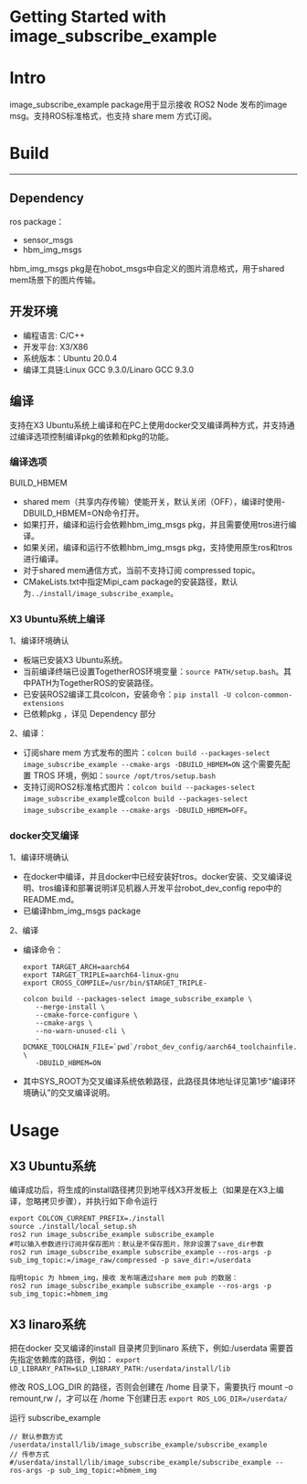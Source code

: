 Getting Started with image_subscribe_example
=======

# Intro

image_subscribe_example package用于显示接收 ROS2 Node 发布的image msg。支持ROS标准格式，也支持 share mem 方式订阅。

# Build
---
## Dependency

ros package：
- sensor_msgs
- hbm_img_msgs

hbm_img_msgs pkg是在hobot_msgs中自定义的图片消息格式，用于shared mem场景下的图片传输。

## 开发环境

- 编程语言: C/C++
- 开发平台: X3/X86
- 系统版本：Ubuntu 20.0.4
- 编译工具链:Linux GCC 9.3.0/Linaro GCC 9.3.0

## 编译

支持在X3 Ubuntu系统上编译和在PC上使用docker交叉编译两种方式，并支持通过编译选项控制编译pkg的依赖和pkg的功能。
### 编译选项

BUILD_HBMEM

- shared mem（共享内存传输）使能开关，默认关闭（OFF），编译时使用-DBUILD_HBMEM=ON命令打开。
- 如果打开，编译和运行会依赖hbm_img_msgs pkg，并且需要使用tros进行编译。
- 如果关闭，编译和运行不依赖hbm_img_msgs pkg，支持使用原生ros和tros进行编译。
- 对于shared mem通信方式，当前不支持订阅 compressed topic。
- CMakeLists.txt中指定Mipi_cam package的安装路径，默认为`../install/image_subscribe_example`。

### X3 Ubuntu系统上编译
1、编译环境确认

- 板端已安装X3 Ubuntu系统。
- 当前编译终端已设置TogetherROS环境变量：`source PATH/setup.bash`。其中PATH为TogetherROS的安装路径。
- 已安装ROS2编译工具colcon，安装命令：`pip install -U colcon-common-extensions`
- 已依赖pkg ，详见 Dependency 部分

2、编译：
  - 订阅share mem 方式发布的图片：`colcon build --packages-select image_subscribe_example --cmake-args -DBUILD_HBMEM=ON`
  这个需要先配置 TROS 环境，例如：`source /opt/tros/setup.bash`
  - 支持订阅ROS2标准格式图片：`colcon build --packages-select image_subscribe_example`或`colcon build --packages-select image_subscribe_example --cmake-args -DBUILD_HBMEM=OFF`。

### docker交叉编译

1、编译环境确认

- 在docker中编译，并且docker中已经安装好tros。docker安装、交叉编译说明、tros编译和部署说明详见机器人开发平台robot_dev_config repo中的README.md。
- 已编译hbm_img_msgs package

2、编译

- 编译命令： 

  ```
  export TARGET_ARCH=aarch64
  export TARGET_TRIPLE=aarch64-linux-gnu
  export CROSS_COMPILE=/usr/bin/$TARGET_TRIPLE-
  
  colcon build --packages-select image_subscribe_example \
     --merge-install \
     --cmake-force-configure \
     --cmake-args \
     --no-warn-unused-cli \
     -DCMAKE_TOOLCHAIN_FILE=`pwd`/robot_dev_config/aarch64_toolchainfile.cmake \
     -DBUILD_HBMEM=ON
  ```
- 其中SYS_ROOT为交叉编译系统依赖路径，此路径具体地址详见第1步“编译环境确认”的交叉编译说明。

# Usage

## X3 Ubuntu系统
编译成功后，将生成的install路径拷贝到地平线X3开发板上（如果是在X3上编译，忽略拷贝步骤），并执行如下命令运行

```
export COLCON_CURRENT_PREFIX=./install
source ./install/local_setup.sh
ros2 run image_subscribe_example subscribe_example
#可以输入参数进行订阅并保存图片：默认是不保存图片，除非设置了save_dir参数
ros2 run image_subscribe_example subscribe_example --ros-args -p sub_img_topic:=/image_raw/compressed -p save_dir:=/userdata

指明topic 为 hbmem_img，接收 发布端通过share mem pub 的数据：
ros2 run image_subscribe_example subscribe_example --ros-args -p sub_img_topic:=hbmem_img
```

## X3 linaro系统

把在docker 交叉编译的install 目录拷贝到linaro 系统下，例如:/userdata
需要首先指定依赖库的路径，例如：
`export LD_LIBRARY_PATH=$LD_LIBRARY_PATH:/userdata/install/lib`


修改 ROS_LOG_DIR 的路径，否则会创建在 /home 目录下，需要执行 mount -o remount,rw /，才可以在 /home 下创建日志
`export ROS_LOG_DIR=/userdata/`

运行 subscribe_example
```
// 默认参数方式
/userdata/install/lib/image_subscribe_example/subscribe_example
// 传参方式
#/userdata/install/lib/image_subscribe_example/subscribe_example --ros-args -p sub_img_topic:=hbmem_img

```